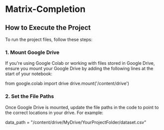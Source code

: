 # Matrix-Completion



## How to Execute the Project

To run the project files, follow these steps:

### 1. Mount Google Drive
If you're using Google Colab or working with files stored in Google Drive, ensure you mount your Google Drive by adding the following lines at the start of your notebook:

from google.colab import drive
drive.mount('/content/drive')

### 2. Set the File Paths
Once Google Drive is mounted, update the file paths in the code to point to the correct locations in your drive. For example:

data_path = "/content/drive/MyDrive/YourProjectFolder/dataset.csv"
